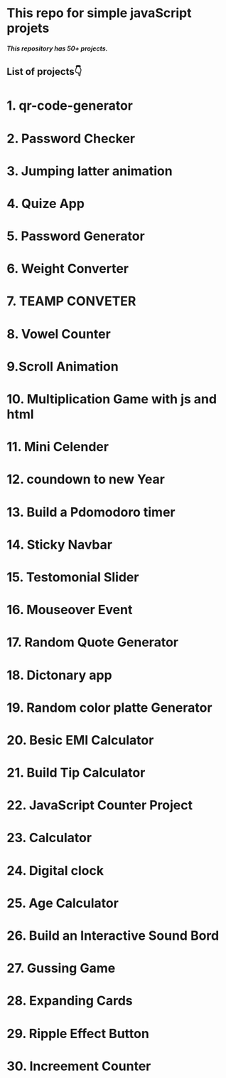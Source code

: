 # This repo for simple javaScript projets

##### This repository has 50+ projects.

## List of projects👇

# 1. qr-code-generator  

# 2. Password Checker

# 3. Jumping latter animation

# 4. Quize App

# 5. Password Generator

# 6. Weight Converter

# 7. TEAMP CONVETER

# 8. Vowel Counter

# 9.Scroll Animation

# 10. Multiplication Game with js and html

# 11. Mini Celender 

# 12. coundown to new Year 

# 13. Build a Pdomodoro timer

# 14. Sticky Navbar

# 15. Testomonial Slider

# 16. Mouseover Event

# 17. Random Quote Generator

# 18. Dictonary app

# 19. Random color platte Generator

# 20. Besic EMI Calculator

# 21. Build Tip Calculator

# 22. JavaScript Counter Project

# 23. Calculator

# 24. Digital clock

# 25. Age Calculator

# 26. Build an Interactive Sound Bord 

# 27. Gussing Game

# 28. Expanding Cards

# 29. Ripple Effect Button

# 30. Increement Counter
